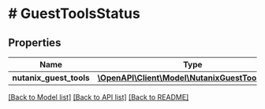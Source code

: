 # # GuestToolsStatus

## Properties

Name | Type | Description | Notes
------------ | ------------- | ------------- | -------------
**nutanix_guest_tools** | [**\OpenAPI\Client\Model\NutanixGuestToolsStatus**](NutanixGuestToolsStatus.md) |  | [optional]

[[Back to Model list]](../../README.md#models) [[Back to API list]](../../README.md#endpoints) [[Back to README]](../../README.md)

